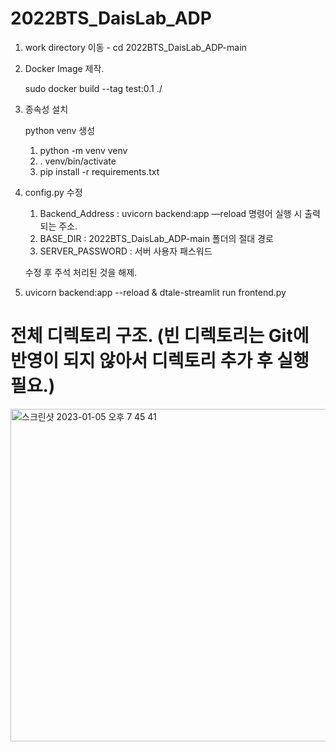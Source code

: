# 2022BTS_DaisLab_ADP

1. work directory 이동 - cd 2022BTS_DaisLab_ADP-main
2. Docker Image 제작.
    
    sudo docker build --tag test:0.1 ./
    
3. 종속성 설치
    
    python venv 생성
    
    1. python -m venv venv
    2. . venv/bin/activate
    3. pip install -r requirements.txt
4. config.py 수정
    1. Backend_Address : uvicorn backend:app —reload 명령어 실행 시 출력되는 주소.
    2. BASE_DIR : 2022BTS_DaisLab_ADP-main 폴더의 절대 경로
    3. SERVER_PASSWORD : 서버 사용자 패스워드
    
    수정 후 주석 처리된 것을 해제.
    
5. uvicorn backend:app --reload & dtale-streamlit run frontend.py

# 전체 디렉토리 구조. (빈 디렉토리는 Git에 반영이 되지 않아서 디렉토리 추가 후 실행 필요.)
<img width="532" alt="스크린샷 2023-01-05 오후 7 45 41" src="https://user-images.githubusercontent.com/74236661/210762183-1ed7ec15-f000-4cf8-b987-0b04527827fe.png">
